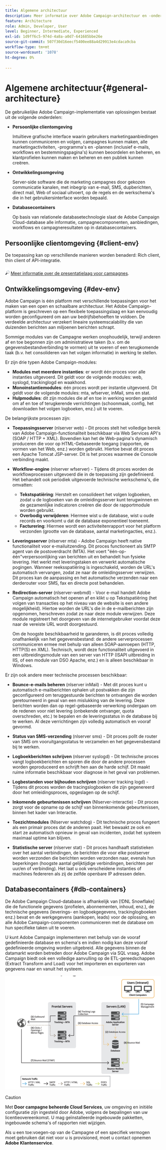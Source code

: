 ```yaml
---
title: Algemene architectuur
description: Meer informatie over Adobe Campaign-architectuur en -onderdelen. Meer informatie over het aanpassen van uw clientconsole en omgeving.
feature: Architecture
role: Admin, Developer, User
level: Beginner, Intermediate, Experienced
exl-id: 1d9ff6c5-974d-4a8a-a0d7-641685bbe26e
source-git-commit: 507f30d16eecf5400ee88a4d29913e4cdaca9cba
workflow-type: tm+mt
source-wordcount: '1078'
ht-degree: 0%

---
```


# Algemene architectuur{#general-architecture}

De gebruikelijke Adobe Campaign-implementatie van oplossingen bestaat uit de volgende onderdelen:

* **Persoonlijke clientomgeving**

   Intuïtieve grafische interface waarin gebruikers marketingaanbiedingen kunnen communiceren en volgen, campagnes kunnen maken, alle marketingactiviteiten, -programma&#39;s en -plannen (inclusief e-mails, workflows en bestemmingspagina&#39;s) kunnen beoordelen en beheren, en klantprofielen kunnen maken en beheren en een publiek kunnen creëren.

* **Ontwikkelingsomgeving**

   Server-side software die de marketing campagnes door gekozen communicatie kanalen, met inbegrip van e-mail, SMS, dupberichten, direct mail, Web of sociaal uitvoert, op de regels en de werkschema&#39;s die in het gebruikersinterface worden bepaald.

* **Databasecontainers**

   Op basis van relationele databasetechnologie slaat de Adobe Campaign Cloud-database alle informatie, campagnecomponenten, aanbiedingen, workflows en campagneresultaten op in databasecontainers.

## Persoonlijke clientomgeving {#client-env}

De toepassing kan op verschillende manieren worden benaderd: Rich client, thin client of API-integratie.

![](../assets/do-not-localize/glass.png) [Meer informatie over de presentatielaag voor campagnes](../start/ac-components.md).

## Ontwikkelingsomgeving {#dev-env}

Adobe Campaign is één platform met verschillende toepassingen voor het maken van een open en schaalbare architectuur. Het Adobe Campaign-platform is geschreven op een flexibele toepassingslaag en kan eenvoudig worden geconfigureerd om aan uw bedrijfsbehoeften te voldoen. De verdeelde architectuur verzekert lineaire systeemscalability die van duizenden berichten aan miljoenen berichten schrapt.

Sommige modules van de Campagne werken onophoudelijk, terwijl anderen af en toe begonnen zijn om administratieve taken (b.v. om de gegevensbestandverbinding te vormen) uit te voeren of een terugkomende taak (b.v. het consolideren van het volgen informatie) in werking te stellen.

Er zijn drie typen Adobe Campaign-modules:

* **Modules met meerdere instanties**: er wordt één proces voor alle instanties uitgevoerd. Dit geldt voor de volgende modules: web, syslogd, trackinglogd en waakhond.
* **Monoinstantiemodules**: één proces wordt per instantie uitgevoerd. Dit geldt voor de volgende modules: mta, wfserver, inMail, sms en stat.
* **Hulpmodules**: dit zijn modules die af en toe in werking worden gesteld om af en toe of terugkerende verrichtingen (schoonmaak, config, het downloaden het volgen logboeken, enz.) uit te voeren.

De belangrijkste processen zijn:

* **Toepassingsserver** (nlserver web) - Dit proces stelt het volledige bereik van Adobe Campaign-functionaliteit beschikbaar via Web Services API&#39;s (SOAP / HTTP + XML). Bovendien kan het de Web-pagina&#39;s dynamisch produceren die voor op HTML-Gebaseerde toegang (rapporten, de vormen van het Web, enz.) worden gebruikt. Hiertoe bevat dit proces een Apache Tomcat JSP-server. Dit is het proces waarmee de Console verbinding maakt.

* **Workflow-engine** (nlserver wfserver) - Tijdens dit proces worden de workflowprocessen uitgevoerd die in de toepassing zijn gedefinieerd. Het behandelt ook periodiek uitgevoerde technische werkschema&#39;s, die omvatten:

   * **Tekstspatiëring**: Herstelt en consolideert het volgen logboeken, zodat u de logboeken van de omleidingsserver kunt terugwinnen en de gezamenlijke indicatoren creëren die door de rapportmodule worden gebruikt.
   * **Overbodig verwijderen**: Hiermee wist u de database, wist u oude records en voorkomt u dat de database exponentieel toeneemt.
   * **Facturering**: Hiermee wordt een activiteitenrapport voor het platform verzonden (grootte van de database, aantal marketingacties, enz.).

* **Leveringsserver** (nlserver mta) - Adobe Campaign heeft native functionaliteit voor e-mailuitzending. Dit proces functioneert als SMTP agent van de postoverdracht (MTA). Het voert &quot;één-op-één&quot;verpersoonlijking van berichten uit en behandelt hun fysieke levering. Het werkt met leveringstaken en verwerkt automatische pogingen. Wanneer reeksspatiëring is ingeschakeld, worden de URL&#39;s automatisch vervangen, zodat ze naar de omleidingsserver verwijzen. Dit proces kan de aanpassing en het automatische verzenden naar een derderouter voor SMS, fax en directe post behandelen.

* **Redirection-server** (nlserver-webmdl) - Voor e-mail handelt Adobe Campaign automatisch het openen af en klikt u op Tekstspatiëring (het volgen van transacties op het niveau van de website is een andere mogelijkheid). Hiertoe worden de URL&#39;s die in de e-mailberichten zijn opgenomen, herschreven zodat ze naar deze module verwijzen. Deze module registreert het doorgeven van de internetgebruiker voordat deze naar de vereiste URL wordt doorgestuurd.

   Om de hoogste beschikbaarheid te garanderen, is dit proces volledig onafhankelijk van het gegevensbestand: de andere serverprocessen communiceren ermee met behulp van alleen SOAP-aanroepen (HTTP, HTTP(S) en XML). Technisch, wordt deze functionaliteit uitgevoerd in een uitbreidingsmodule van een server van HTTP (ISAPI uitbreiding in IIS, of een module van DSO Apache, enz.) en is alleen beschikbaar in Windows.

Er zijn ook andere meer technische processen beschikbaar:

* **Bounce-e-mails beheren** (nlserver inMail) - Met dit proces kunt u automatisch e-mailberichten ophalen uit postvakken die zijn geconfigureerd om teruggestuurde berichten te ontvangen die worden geretourneerd in geval van een mislukking van de levering. Deze berichten worden dan op regel-gebaseerde verwerking ondergaan om de redenen voor niet levering (onbekende ontvanger, quota overschreden, etc.) te bepalen en de leveringsstatus in de database bij te werken. Al deze verrichtingen zijn volledig automatisch en vooraf gevormd.

* **Status van SMS-verzending** (nlserver sms) - Dit proces pollt de router van SMS om vooruitgangsstatus te verzamelen en het gegevensbestand bij te werken.

* **Logboekberichten schrijven** (nlserver syslogd) - Dit technische proces vangt logboekberichten en sporen die door de andere processen worden geproduceerd en schrijft hen aan de harde schijf. Dit maakt ruime informatie beschikbaar voor diagnose in het geval van problemen.

* **Logbestanden voor bijhouden schrijven** (nlserver tracking logd) - Tijdens dit proces worden de tracingslogboeken die zijn gegenereerd door het omleidingsproces, opgeslagen op de schijf.

* **Inkomende gebeurtenissen schrijven** (Nlserver-interactie) - Dit proces zorgt voor de opname op de schijf van binnenkomende gebeurtenissen, binnen het kader van Interactie.

* **Toezichtmodules** (Nlserver watchdog) - Dit technische proces fungeert als een primair proces dat de anderen paait. Het bewaakt ze ook en start ze automatisch opnieuw in geval van incidenten, zodat het systeem maximaal uptime kan blijven.

* **Statistische server** (nlserver stat) - Dit proces handhaaft statistieken over het aantal verbindingen, de berichten die voor elke postserver worden verzonden die berichten worden verzonden naar, evenals hun beperkingen (hoogste aantal gelijktijdige verbindingen, berichten per uur/en of verbinding). Het laat u ook verscheidene instanties of machines federeren als zij de zelfde openbare IP adressen delen.

## Databasecontainers {#db-containers}

De Adobe Campaign Cloud-database is afhankelijk van [!DNL Snowflake] die de functionele gegevens (profielen, abonnementen, inhoud, enz.), de technische gegevens (leverings- en logboekgegevens, trackinglogboeken enz.) bevat en de werkgegevens (aankopen, leads) voor de oplossing, en alle Adobe Campaign-componenten communiceren met de database om hun specifieke taken uit te voeren.

U kunt Adobe Campaign implementeren met behulp van de vooraf gedefinieerde database en schema&#39;s en indien nodig kan deze vooraf gedefinieerde omgeving worden uitgebreid. Alle gegevens binnen de datamarkt worden betreden door Adobe Campaign via SQL vraag. Adobe Campaign biedt ook een volledige aanvulling op de ETL-gereedschappen (Extract Transform and Load) voor het importeren en exporteren van gegevens naar en vanuit het systeem.

![](assets/data-flow-diagram.png)


>[!CAUTION]
>
>Met **Door campagne beheerde Cloud Services**, uw omgeving en initiële configuratie zijn ingesteld door Adobe, volgens de bepalingen van uw licentieovereenkomst. U mag geïnstalleerde ingebouwde pakketten, ingebouwde schema&#39;s of rapporten niet wijzigen.
>
>Als u een toe:voegen-op van de Campagne of een specifiek vermogen moet gebruiken dat niet voor u is provisioned, moet u contact opnemen **Adobe Klantenservice**.